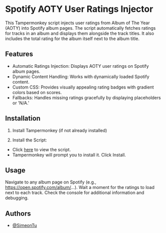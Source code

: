 # Spotify AOTY User Ratings Injector

This Tampermonkey script injects user ratings from Album of The Year (AOTY) into Spotify album pages. The script automatically fetches ratings for tracks in an album and displays them alongside the track titles. It also includes the total rating for the album itself next to the album title.


## Features

- Automatic Ratings Injection: Displays AOTY user ratings on Spotify album pages.
- Dynamic Content Handling: Works with dynamically loaded Spotify content.
- Custom CSS: Provides visually appealing rating badges with gradient colors based on scores.
- Fallbacks: Handles missing ratings gracefully by displaying placeholders or 'N/A.'
## Installation

1. Install Tampermonkey (if not already installed)

2. Install the Script:
- Click [here](https://raw.githubusercontent.com/SimeonTu/tampermonkey-scripts/spotify-ratings-injector/spotify-ratings-injector.user.js) to view the script.
- Tampermonkey will prompt you to install it. Click Install.
## Usage
Navigate to any album page on Spotify (e.g., https://open.spotify.com/album/...).
Wait a moment for the ratings to load next to each track.
Check the console for additional information and debugging.
## Authors

- [@SimeonTu](https://www.github.com/SimeonTu)

